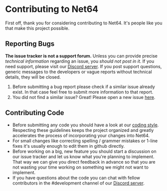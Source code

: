 # Contributing to Net64

First off, thank you for considering contributing to Net64. It's people like you that make this project possible.

## Reporting Bugs

**The issue tracker is not a support forum.** Unless you can provide precise *technical information* regarding an issue, you *should not post in it*. If you need support, please visit our [Discord server](https://discord.gg/GgGUKH8). If you post support questions, generic messages to the developers or vague reports without technical details, they will be closed.

1. Before submitting a bug report please check if a similar issue already exist. In that case feel free to submit more information to that report.
1. You did not find a similar issue? Great! Please open a new issue [here](https://github.com/net64-mod/net64-coop/issues).


## Contributing Code

- Before submitting any code you should have a look at our [coding style](CODING_STYLE.md). Respecting these guidelines keeps the project organized and greatly accelerates the process of incorporating your changes into Net64.
- For small changes like correcting spelling / grammer mistakes or 1-line fixes it's usually enough to edit them in github directly.
- Before working on a big, new feature you should start a discussion on our issue tracker and let us know what you're planning to implement. That way we can give you direct feedback in advance so that you are not wasting your time working on something we might not want to implement.
- If you have questions about the code you can chat with fellow contributors in the #development channel of our [Discord server](https://discord.gg/GgGUKH8).
 
